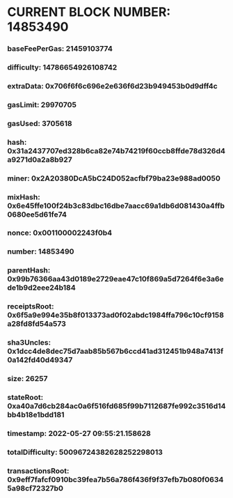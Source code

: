 # CURRENT BLOCK NUMBER: 14853490

### baseFeePerGas: 21459103774
### difficulty: 14786654926108742
### extraData: 0x706f6f6c696e2e636f6d23b949453b0d9dff4c
### gasLimit: 29970705
### gasUsed: 3705618
### hash: 0x31a2437707ed328b6ca82e74b74219f60ccb8ffde78d326d4a9271d0a2a8b927
### miner: 0x2A20380DcA5bC24D052acfbf79ba23e988ad0050
### mixHash: 0x6e45ffe100f24b3c83dbc16dbe7aacc69a1db6d081430a4ffb0680ee5d61fe74
### nonce: 0x001100002243f0b4
### number: 14853490
### parentHash: 0x99b76366aa43d0189e2729eae47c10f869a5d7264f6e3a6ede1b9d2eee24b184
### receiptsRoot: 0x6f5a9e994e35b8f013373ad0f02abdc1984ffa796c10cf9158a28fd8fd54a573
### sha3Uncles: 0x1dcc4de8dec75d7aab85b567b6ccd41ad312451b948a7413f0a142fd40d49347
### size: 26257
### stateRoot: 0xa40a7d6cb284ac0a6f516fd685f99b7112687fe992c3516d14bb4b18e1bdd181
### timestamp: 2022-05-27 09:55:21.158628
### totalDifficulty: 50096724382628252298013
### transactionsRoot: 0x9eff7fafcf0910bc39fea7b56a786f436f9f37efb7b080f06345a98cf72327b0
